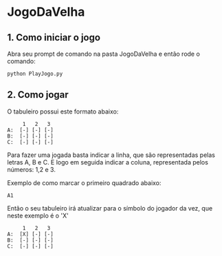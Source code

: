 # JogoDaVelha


## 1. Como iniciar o jogo

Abra seu prompt de comando na pasta JogoDaVelha e então rode o comando:

    python PlayJogo.py
   
## 2. Como jogar

O tabuleiro possui este formato abaixo:

    	 1	 2	 3
    A: 	[-]	[-]	[-]	
    B: 	[-]	[-]	[-]	
    C: 	[-]	[-]	[-]	
Para fazer uma jogada basta indicar a linha, que são representadas pelas letras A, B e C. E logo em seguida indicar a coluna, representada pelos números: 1,2 e 3.

Exemplo de como marcar o primeiro quadrado abaixo:
    
    A1

 Então o seu tabuleiro irá atualizar para o símbolo do jogador da vez, que neste exemplo é o 'X'
 
     	 1	 2	 3
    A: 	[X]	[-]	[-]	
    B: 	[-]	[-]	[-]	
    C: 	[-]	[-]	[-]	

